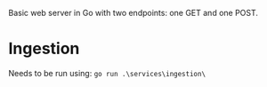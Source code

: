 Basic web server in Go with two endpoints: one GET and one POST.


# Ingestion

Needs to be run using: `go run .\services\ingestion\`